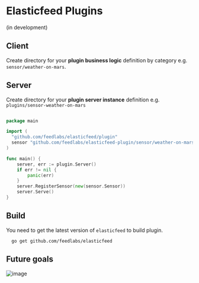 Elasticfeed Plugins
===================

(in development)

Client
------
Create directory for your **plugin business logic** definition by category e.g. `sensor/weather-on-mars`.

Server
------
Create directory for your **plugin server instance** definition e.g. `plugins/sensor-weather-on-mars`
```go

package main

import (
  "github.com/feedlabs/elasticfeed/plugin"
  sensor "github.com/feedlabs/elasticfeed-plugin/sensor/weather-on-mars"
)

func main() {
	server, err := plugin.Server()
	if err != nil {
		panic(err)
	}
	server.RegisterSensor(new(sensor.Sensor))
	server.Serve()
}

```

Build
-----
You need to get the latest version of `elasticfeed` to build plugin.
```
  go get github.com/feedlabs/elasticfeed
```

Future goals
------------
![image](https://cloud.githubusercontent.com/assets/1843523/7337493/07542bca-ec2c-11e4-8750-383940f06034.png)
